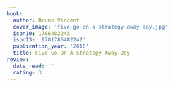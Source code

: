 ```yaml
---
book:
  author: Bruno Vincent
  cover_image: 'five-go-on-a-strategy-away-day.jpg'
  isbn10: 178648224X
  isbn13: '9781786482242'
  publication_year: '2016'
  title: Five Go On A Strategy Away Day
review:
  date_read: ''
  rating: 3
---
```

